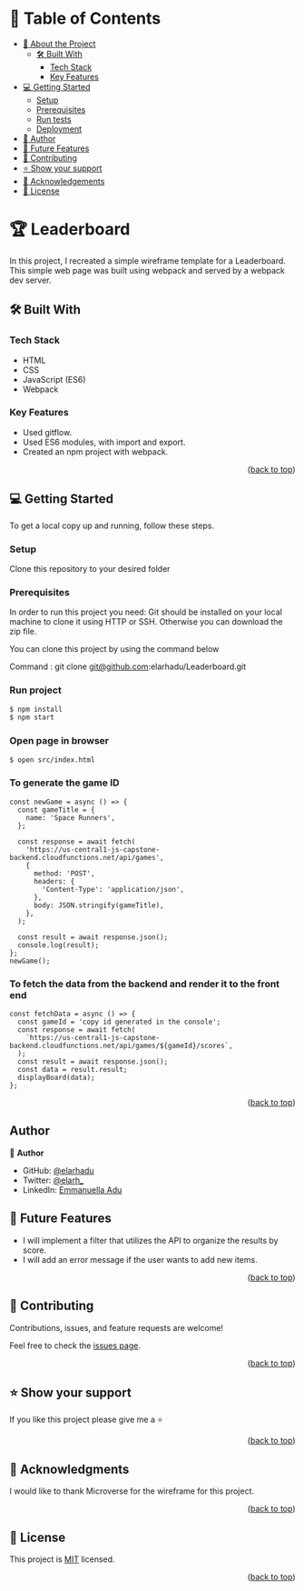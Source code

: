 <a name="readme-top"></a>

<!-- TABLE OF CONTENTS -->

# 📗 Table of Contents

- [📖 About the Project](#about-project)
  - [🛠 Built With](#built-with)
    - [Tech Stack](#tech-stack)
    - [Key Features](#key-features)
- [💻 Getting Started](#getting-started)
  - [Setup](#setup)
  - [Prerequisites](#prerequisites)
  - [Run tests](#run-tests)
  - [Deployment](#triangular_flag_on_post-deployment)
- [👥 Author](#author)
- [🔭 Future Features](#future-features)
- [🤝 Contributing](#contributing)
- [⭐️ Show your support](#support)
- [🙏 Acknowledgements](#acknowledgements)
- [📝 License](#license)

<!-- PROJECT DESCRIPTION -->

# 🏆 Leaderboard

In this project, I recreated a simple wireframe template for a Leaderboard. This simple web page was built using webpack and served by a webpack dev server.
## 🛠 Built With <a name="built-with"></a>

<!-- Tech Stack -->
### Tech Stack <a name="tech-stack"></a>
- HTML
- CSS
- JavaScript (ES6)
- Webpack

<!-- Features -->

### Key Features <a name="key-features"></a>
- Used gitflow.
- Used ES6 modules, with import and export.
- Created an npm project with webpack.

<p align="right">(<a href="#readme-top">back to top</a>)</p>

<!-- GETTING STARTED -->

## 💻 Getting Started <a name="getting-started"></a>

To get a local copy up and running, follow these steps.

### Setup <a name="setup"></a>

Clone this repository to your desired folder

### Prerequisites <a name="prerequisites"></a>

In order to run this project you need:
Git should be installed on your local machine to clone it using HTTP or SSH. Otherwise you can download the zip file.

You can clone this project by using the command below

Command : git clone git@github.com:elarhadu/Leaderboard.git


### Run project <a name="run-tests"></a>

```bash
$ npm install
$ npm start
```

### Open page in browser <a name="triangular_flag_on_post-deployment"></a>
```bash
$ open src/index.html
```
### To generate the game ID
```
const newGame = async () => {
  const gameTitle = {
    name: 'Space Runners',
  };

  const response = await fetch(
    'https://us-central1-js-capstone-backend.cloudfunctions.net/api/games',
    {
      method: 'POST',
      headers: {
        'Content-Type': 'application/json',
      },
      body: JSON.stringify(gameTitle),
    },
  );

  const result = await response.json();
  console.log(result);
};
newGame();
```
### To fetch the data from the backend and render it to the front end
```
const fetchData = async () => {
  const gameId = 'copy id generated in the console';
  const response = await fetch(
    `https://us-central1-js-capstone-backend.cloudfunctions.net/api/games/${gameId}/scores`,
  );
  const result = await response.json();
  const data = result.result;
  displayBoard(data);
};
```

<p align="right">(<a href="#readme-top">back to top</a>)</p>

## Author <a name="author"></a>

👤 **Author**

- GitHub: [@elarhadu](https://github.com/elarhadu/)
- Twitter: [@elarh_](https://twitter.com/elarh_)
- LinkedIn: [Emmanuella Adu](www.linkedin.com/in/emmanuella-adu/)

<!-- FUTURE FEATURES -->

## 🔭 Future Features <a name="future-features"></a>

- I will implement a filter that utilizes the API to organize the results by score.
- I will add an error message if the user wants to add new items.

<p align="right">(<a href="#readme-top">back to top</a>)</p>

<!-- CONTRIBUTING -->

## 🤝 Contributing <a name="contributing"></a>

Contributions, issues, and feature requests are welcome!

Feel free to check the [issues page](../../issues/).

<p align="right">(<a href="#readme-top">back to top</a>)</p>

<!-- SUPPORT -->

## ⭐️ Show your support <a name="support"></a>

If you like this project please give me a ⭐️

<p align="right">(<a href="#readme-top">back to top</a>)</p>

<!-- ACKNOWLEDGEMENTS -->

## 🙏 Acknowledgments <a name="acknowledgements"></a>

I would like to thank Microverse for the wireframe for this project.

<p align="right">(<a href="#readme-top">back to top</a>)</p>

<!-- LICENSE -->

## 📝 License <a name="license"></a>

This project is [MIT](./LICENSE) licensed.

<p align="right">(<a href="#readme-top">back to top</a>)</p>
